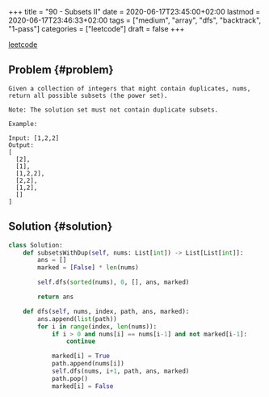 +++
title = "90 - Subsets II"
date = 2020-06-17T23:45:00+02:00
lastmod = 2020-06-17T23:46:33+02:00
tags = ["medium", "array", "dfs", "backtrack", "1-pass"]
categories = ["leetcode"]
draft = false
+++

[leetcode](https://leetcode.com/problems/subsets-ii/)


## Problem {#problem}

```text
Given a collection of integers that might contain duplicates, nums, return all possible subsets (the power set).

Note: The solution set must not contain duplicate subsets.

Example:

Input: [1,2,2]
Output:
[
  [2],
  [1],
  [1,2,2],
  [2,2],
  [1,2],
  []
]
```


## Solution {#solution}

```python
class Solution:
    def subsetsWithDup(self, nums: List[int]) -> List[List[int]]:
        ans = []
        marked = [False] * len(nums)

        self.dfs(sorted(nums), 0, [], ans, marked)

        return ans

    def dfs(self, nums, index, path, ans, marked):
        ans.append(list(path))
        for i in range(index, len(nums)):
            if i > 0 and nums[i] == nums[i-1] and not marked[i-1]:
                continue

            marked[i] = True
            path.append(nums[i])
            self.dfs(nums, i+1, path, ans, marked)
            path.pop()
            marked[i] = False
```
